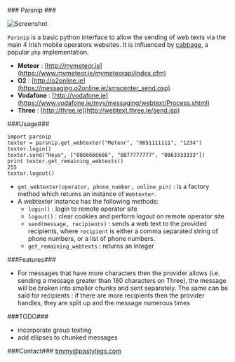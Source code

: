 ### Parsnip ###

![Screenshot](https://github.com/pastylegs/python-parsnip/raw/master/parsnip-screen-small.jpg)

`Parsnip` is a basic python interface to allow the sending of web texts via the main 4 Irish mobile operators websites. It is influenced by [cabbage](http://cabbagetexter.com/), a popular `php` implementation. 

* **Meteor** : [http://mymeteor.ie](https://www.mymeteor.ie/mymeteorapi/index.cfm)
* **O2** :  [http://o2online.ie](https://messaging.o2online.ie/smscenter_send.osp)
* **Vodafone** : [http://vodafone.ie](https://www.vodafone.ie/myv/messaging/webtext/Process.shtml)
* **Three** : [http://three.ie](http://webtext.three.ie/send.jsp)

###Usage###

	import parsnip
	texter = parsnip.get_webtexter("Meteor", "0851111111", "1234")
	texter.login()
	texter.send("Heyo", ["0866666666", "0877777777", "0863333333"])
	print texter.get_remaining_webtexts()
	255
    texter.logout()
	
* `get_webtexter(operator, phone_number, online_pin)` : is a factory method which returns an instance of `Webtexter`. 
* A webtexter instance has the following methods:
  * `login()` : login to remote operator site
  * `logout()` : clear cookies and perform logout on remote operator site
  * `send(message, recipients)` : sends a web text to the provided recipients, where `recipient` is either a comma separated string of phone numbers, or a list of phone numbers. 
  * `get_remaining_webtexts` : returns an integer 

###Features###

* For messages that have more characters then the provider allows (i.e. sending a message greater than 160 characters on Three), the message will be broken into smaller chunks and sent separately. The same can be said for recipients : if there are more recipients then the provider handles, they are split up and the message numerous times

###TODO###

* incorporate group texting
* add ellipses to chunked messages

###Contact###
[timmy@pastylegs.com](mailto://timmy@pastylegs.com)